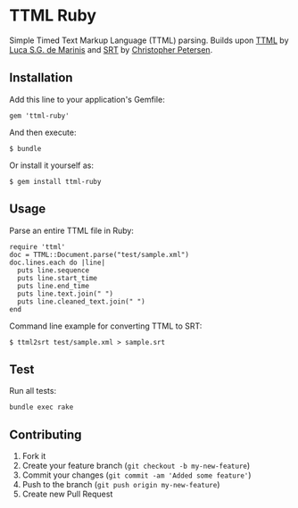 # TTML Ruby

Simple Timed Text Markup Language (TTML) parsing. Builds upon [TTML](https://github.com/loop23/ttml) by [Luca S.G. de Marinis](https://github.com/loop23) and [SRT](https://github.com/cpetersen/srt) by [Christopher Petersen](https://github.com/cpetersen).

## Installation

Add this line to your application's Gemfile:

    gem 'ttml-ruby'

And then execute:

    $ bundle

Or install it yourself as:

    $ gem install ttml-ruby

## Usage

Parse an entire TTML file in Ruby:

    require 'ttml'
    doc = TTML::Document.parse("test/sample.xml")
    doc.lines.each do |line|
      puts line.sequence
      puts line.start_time
      puts line.end_time
      puts line.text.join(" ")
      puts line.cleaned_text.join(" ")
    end

Command line example for converting TTML to SRT:

    $ ttml2srt test/sample.xml > sample.srt

## Test

Run all tests:

    bundle exec rake

## Contributing

1. Fork it
2. Create your feature branch (`git checkout -b my-new-feature`)
3. Commit your changes (`git commit -am 'Added some feature'`)
4. Push to the branch (`git push origin my-new-feature`)
5. Create new Pull Request

